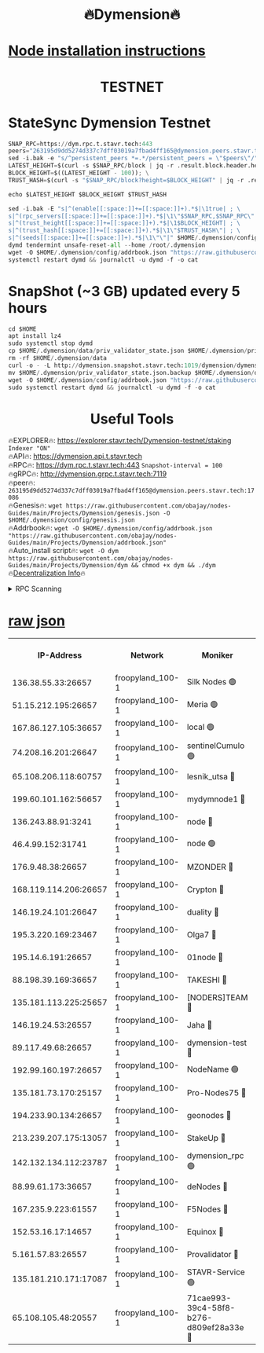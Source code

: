 <h1 align="center"> 🔥Dymension🔥</h1>

[Node installation instructions](https://github.com/obajay/nodes-Guides/tree/main/Projects/Dymension)
=

<h1 align="center"> TESTNET</h1>

# StateSync Dymension Testnet
```python
SNAP_RPC=https://dym.rpc.t.stavr.tech:443
peers="263195d9dd5274d337c7dff03019a7fbad4ff165@dymension.peers.stavr.tech:17086"
sed -i.bak -e "s/^persistent_peers *=.*/persistent_peers = \"$peers\"/" $HOME/.dymension/config/config.toml
LATEST_HEIGHT=$(curl -s $SNAP_RPC/block | jq -r .result.block.header.height); \
BLOCK_HEIGHT=$((LATEST_HEIGHT - 100)); \
TRUST_HASH=$(curl -s "$SNAP_RPC/block?height=$BLOCK_HEIGHT" | jq -r .result.block_id.hash)

echo $LATEST_HEIGHT $BLOCK_HEIGHT $TRUST_HASH

sed -i.bak -E "s|^(enable[[:space:]]+=[[:space:]]+).*$|\1true| ; \
s|^(rpc_servers[[:space:]]+=[[:space:]]+).*$|\1\"$SNAP_RPC,$SNAP_RPC\"| ; \
s|^(trust_height[[:space:]]+=[[:space:]]+).*$|\1$BLOCK_HEIGHT| ; \
s|^(trust_hash[[:space:]]+=[[:space:]]+).*$|\1\"$TRUST_HASH\"| ; \
s|^(seeds[[:space:]]+=[[:space:]]+).*$|\1\"\"|" $HOME/.dymension/config/config.toml
dymd tendermint unsafe-reset-all --home /root/.dymension
wget -O $HOME/.dymension/config/addrbook.json "https://raw.githubusercontent.com/obajay/nodes-Guides/main/Projects/Dymension/addrbook.json"
systemctl restart dymd && journalctl -u dymd -f -o cat

```
# SnapShot (~3 GB) updated every 5 hours
```python
cd $HOME
apt install lz4
sudo systemctl stop dymd
cp $HOME/.dymension/data/priv_validator_state.json $HOME/.dymension/priv_validator_state.json.backup
rm -rf $HOME/.dymension/data
curl -o - -L http://dymension.snapshot.stavr.tech:1019/dymension/dymension-snap.tar.lz4 | lz4 -c -d - | tar -x -C $HOME/.dymension --strip-components 2
mv $HOME/.dymension/priv_validator_state.json.backup $HOME/.dymension/data/priv_validator_state.json
wget -O $HOME/.dymension/config/addrbook.json "https://raw.githubusercontent.com/obajay/nodes-Guides/main/Projects/Dymension/addrbook.json"
sudo systemctl restart dymd && journalctl -u dymd -f -o cat
```

 <h1 align="center"> Useful Tools</h1>

🔥EXPLORER🔥:     https://explorer.stavr.tech/Dymension-testnet/staking        `Indexer "ON"` \
🔥API🔥:          https://dymension.api.t.stavr.tech \
🔥RPC🔥:          https://dym.rpc.t.stavr.tech:443                  `Snapshot-interval = 100` \
🔥gRPC🔥:         http://dymension.grpc.t.stavr.tech:7119 \
🔥peer🔥:         `263195d9dd5274d337c7dff03019a7fbad4ff165@dymension.peers.stavr.tech:17086` \
🔥Genesis🔥:     ```wget https://raw.githubusercontent.com/obajay/nodes-Guides/main/Projects/Dymension/genesis.json -O $HOME/.dymension/config/genesis.json``` \
🔥Addrbook🔥:    ```wget -O $HOME/.dymension/config/addrbook.json "https://raw.githubusercontent.com/obajay/nodes-Guides/main/Projects/Dymension/addrbook.json"``` \
🔥Auto_install script🔥: ```wget -O dym https://raw.githubusercontent.com/obajay/nodes-Guides/main/Projects/Dymension/dym && chmod +x dym && ./dym``` \
🔥[Decentralization Info](https://github.com/obajay/StateSync-snapshots/tree/main/Projects/Dymension/Decentralization)🔥


<details>
<summary>RPC Scanning</summary>

<h2 align="center"> We scan nodes in real time every 4 hours. And we provide the final result of RPC endpoints.
We cannot influence the operation of these nodes in any way. </h2>


```python
If Voting Power is higher than 0 --> then the Node is a validator of the network and may be subject to attack and be a potential threat to the chain.
```
```python
We marked such validators with a red symbol
```

</details>

[raw json](https://rpc-check.dymt.stavr.tech/dymt/rpc-dymt-result.json)
=


<table><tr><th>IP-Address</th><th>Network</th><th>Moniker</th><th>Latest Block Height</th><th>Earliest Block Height</th><th>Catching Up</th><th>Tx Index</th><th>Voting Power</th><th>Scan Time</th></tr><tr><td>136.38.55.33:26657</td><td>froopyland_100-1</td><td>Silk Nodes 🟢</td><td>2239495</td><td>1</td><td>False</td><td>on</td><td>0</td><td>2024-01-22T12:30:31.300888765UTC</td></tr><tr><td>51.15.212.195:26657</td><td>froopyland_100-1</td><td>Meria 🟢</td><td>1651535</td><td>1238063</td><td>False</td><td>on</td><td>0</td><td>2024-01-22T12:29:14.202809518UTC</td></tr><tr><td>167.86.127.105:36657</td><td>froopyland_100-1</td><td>local 🟢</td><td>1651535</td><td>1318001</td><td>False</td><td>off</td><td>0</td><td>2024-01-22T12:30:30.284819548UTC</td></tr><tr><td>74.208.16.201:26647</td><td>froopyland_100-1</td><td>sentinelCumulo 🟢</td><td>2239483</td><td>1652923</td><td>False</td><td>on</td><td>0</td><td>2024-01-22T12:29:18.354104306UTC</td></tr><tr><td>65.108.206.118:60757</td><td>froopyland_100-1</td><td>lesnik_utsa 🔴</td><td>2239487</td><td>1652923</td><td>False</td><td>on</td><td>1</td><td>2024-01-22T12:29:41.764818511UTC</td></tr><tr><td>199.60.101.162:56657</td><td>froopyland_100-1</td><td>mydymnode1 🔴</td><td>2239487</td><td>1652923</td><td>False</td><td>off</td><td>3</td><td>2024-01-22T12:29:42.592200123UTC</td></tr><tr><td>136.243.88.91:3241</td><td>froopyland_100-1</td><td>node 🔴</td><td>2239493</td><td>1652923</td><td>False</td><td>on</td><td>1</td><td>2024-01-22T12:30:15.986455386UTC</td></tr><tr><td>46.4.99.152:31741</td><td>froopyland_100-1</td><td>node 🟢</td><td>2239493</td><td>1652923</td><td>False</td><td>on</td><td>0</td><td>2024-01-22T12:30:16.402671339UTC</td></tr><tr><td>176.9.48.38:26657</td><td>froopyland_100-1</td><td>MZONDER 🔴</td><td>2239494</td><td>1652923</td><td>False</td><td>on</td><td>1</td><td>2024-01-22T12:30:24.885991946UTC</td></tr><tr><td>168.119.114.206:26657</td><td>froopyland_100-1</td><td>Crypton 🔴</td><td>2239496</td><td>1652923</td><td>False</td><td>off</td><td>1</td><td>2024-01-22T12:30:38.259807505UTC</td></tr><tr><td>146.19.24.101:26647</td><td>froopyland_100-1</td><td>duality 🔴</td><td>2239490</td><td>1655313</td><td>False</td><td>on</td><td>1</td><td>2024-01-22T12:30:00.805677313UTC</td></tr><tr><td>195.3.220.169:23467</td><td>froopyland_100-1</td><td>Olga7 🔴</td><td>2239494</td><td>1655313</td><td>False</td><td>on</td><td>1</td><td>2024-01-22T12:30:25.358898885UTC</td></tr><tr><td>195.14.6.191:26657</td><td>froopyland_100-1</td><td>01node 🔴</td><td>2239496</td><td>1655732</td><td>False</td><td>on</td><td>1</td><td>2024-01-22T12:30:37.923682466UTC</td></tr><tr><td>88.198.39.169:36657</td><td>froopyland_100-1</td><td>TAKESHI 🔴</td><td>2239483</td><td>1656584</td><td>False</td><td>on</td><td>1</td><td>2024-01-22T12:29:18.754777805UTC</td></tr><tr><td>135.181.113.225:25657</td><td>froopyland_100-1</td><td>[NODERS]TEAM 🔴</td><td>2239492</td><td>1656584</td><td>False</td><td>on</td><td>1</td><td>2024-01-22T12:30:11.199339285UTC</td></tr><tr><td>146.19.24.53:26557</td><td>froopyland_100-1</td><td>Jaha 🔴</td><td>2239492</td><td>1656584</td><td>False</td><td>off</td><td>1</td><td>2024-01-22T12:30:15.710956828UTC</td></tr><tr><td>89.117.49.68:26657</td><td>froopyland_100-1</td><td>dymension-test 🔴</td><td>2239496</td><td>1723012</td><td>False</td><td>on</td><td>1</td><td>2024-01-22T12:30:38.704135474UTC</td></tr><tr><td>192.99.160.197:26657</td><td>froopyland_100-1</td><td>NodeName 🟢</td><td>1829304</td><td>1826584</td><td>False</td><td>on</td><td>0</td><td>2024-01-22T12:30:43.448067923UTC</td></tr><tr><td>135.181.73.170:25157</td><td>froopyland_100-1</td><td>Pro-Nodes75 🔴</td><td>2239486</td><td>1939486</td><td>False</td><td>on</td><td>1</td><td>2024-01-22T12:29:33.076770519UTC</td></tr><tr><td>194.233.90.134:26657</td><td>froopyland_100-1</td><td>geonodes 🔴</td><td>2239490</td><td>2015001</td><td>False</td><td>on</td><td>1</td><td>2024-01-22T12:30:01.838523277UTC</td></tr><tr><td>213.239.207.175:13057</td><td>froopyland_100-1</td><td>StakeUp 🔴</td><td>2239497</td><td>2060558</td><td>False</td><td>off</td><td>1</td><td>2024-01-22T12:30:43.745282696UTC</td></tr><tr><td>142.132.134.112:23787</td><td>froopyland_100-1</td><td>dymension_rpc 🟢</td><td>2239490</td><td>2076584</td><td>False</td><td>on</td><td>0</td><td>2024-01-22T12:29:59.974597530UTC</td></tr><tr><td>88.99.61.173:36657</td><td>froopyland_100-1</td><td>deNodes 🔴</td><td>2239491</td><td>2077398</td><td>False</td><td>off</td><td>1</td><td>2024-01-22T12:30:08.424971314UTC</td></tr><tr><td>167.235.9.223:61557</td><td>froopyland_100-1</td><td>F5Nodes 🔴</td><td>2239488</td><td>2100380</td><td>False</td><td>off</td><td>1</td><td>2024-01-22T12:29:49.109939826UTC</td></tr><tr><td>152.53.16.17:14657</td><td>froopyland_100-1</td><td>Equinox 🔴</td><td>2239483</td><td>2169800</td><td>False</td><td>on</td><td>1</td><td>2024-01-22T12:29:17.402747701UTC</td></tr><tr><td>5.161.57.83:26557</td><td>froopyland_100-1</td><td>Provalidator 🔴</td><td>2239482</td><td>2193712</td><td>False</td><td>on</td><td>1</td><td>2024-01-22T12:29:14.945402395UTC</td></tr><tr><td>135.181.210.171:17087</td><td>froopyland_100-1</td><td>STAVR-Service 🟢</td><td>2239484</td><td>2225118</td><td>False</td><td>on</td><td>0</td><td>2024-01-22T12:29:25.533346692UTC</td></tr><tr><td>65.108.105.48:20557</td><td>froopyland_100-1</td><td>71cae993-39c4-58f8-b276-d809ef28a33e 🔴</td><td>2239490</td><td>2232923</td><td>False</td><td>on</td><td>1</td><td>2024-01-22T12:30:00.379787526UTC</td></tr></table>
